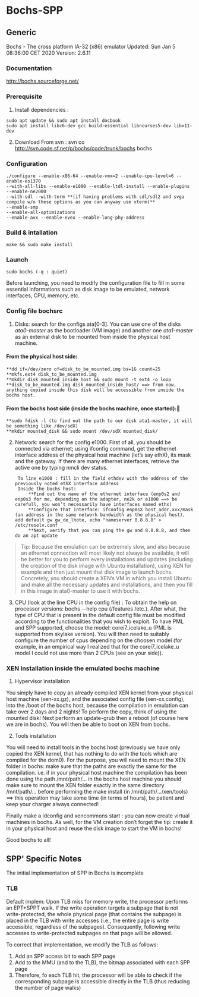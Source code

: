 # Bochs-SPP

## Generic
Bochs - The cross platform IA-32 (x86) emulator
Updated: Sun Jan  5 08:36:00 CET 2020
Version: 2.6.11

### Documentation
http://bochs.sourceforge.net/

### Prerequisite
1. Install dependencies : 
```
sudo apt update && sudo apt install docbook
sudo apt install libc6-dev gcc build-essential libncurses5-dev libx11-dev
```

2. Download
From svn : svn co http://svn.code.sf.net/p/bochs/code/trunk/bochs bochs

### Configuration
```
./configure --enable-x86-64 --enable-vmx=2 --enable-cpu-level=6 --enable-es1370
--with-all-libs --enable-e1000 --enable-ltdl-install --enable-plugins --enable-ne2000
--with-sdl --with-term **(if having problems with sdl/sdl2 and svga compile w/o these options as you can anyway use xterm)**
--enable-smp
--enable-all-optimizations
--enable-avx --enable-evex --enable-long-phy-address
```
	
### Build & intallation
`make && sudo make install`

### Launch
`sudo bochs (-q : quiet)`

Before launching, you need to modify the configuration file to fill in some
essential informations such as disk image to be emulated, network interfaces,
CPU, memory, etc.

### Config file bochsrc
1. Disks: search for the configs ata[0-3]. You can use one of the disks
*ata0-master* as the bootloader (VM image) and another one *ata1-master*
as an external disk to be mounted from inside the physical host machine.

#### From the physical host side:
```
**dd if=/dev/zero of=disk_to_be_mounted.img bs=1G count=25
**mkfs.ext4 disk_to_be_mounted.img
**mkdir disk_mounted_inside_host && sudo mount -t ext4 -o loop
**disk_to_be_mounted.img disk_mounted_inside_host/ ==> from now, anything copied inside this disk will be accessible from inside the bochs host.
```
#### From the bochs host side (inside the bochs machine, once started):
```
**sudo fdisk -l (to find out the path to our disk ata1-master, it will be something like /dev/sdX)
**mkdir mounted_disk && sudo mount /dev/sdX mounted_disk/
```

2. Network: search for the config e1000. First of all, you should be connected via ethernet; using ifconfig command, get the ethernet interface address of the physical host machine (let’s say ethX), its mask and the gateway. If there are many ethernet interfaces, retrieve the active one by typing nmcli dev status.

		To line e1000 : fill in the field ethdev with the address of the previously noted ethX interface address
		Inside the bochs host:
			**Find out the name of the ethernet interface (enp0s2 and enp0s3 for me, depending on the adapter, ne2k or e1000 ==> be carefull, you won’t necessarily have interfaces named ethx)
			**Configure that interface: ifconfig enp0sX host_addr.xxx/mask (an address in the same network bandwidth as the physical host), add default gw gw_de_lhote, echo "nameserver 8.8.8.8" > /etc/resolv.conf
			**Next, verify that you can ping the gw and 8.8.8.8, and then do an apt update

> Tip: Because the emulation can be extremely slow, and also because an ethernet connection will most likely not always be available, it will be better for you to perform every installations and updates (including the creation of the disk image with Ubuntu installation), using XEN for example and then just mount that disk image to launch bochs. Concretely, you should create a XEN’s VM in which you install Ubuntu and make all the necessary updates and installations, and then you fill in this image in ata0-master to use it with bochs.

3. CPU (look at the line CPU in the config file) :
		To obtain the help on processor versions: bochs --help cpu (/features /etc.). After what, the type of CPU that is present in the default config file must be modified according to the functionalities that you wish to exploit.
		To have PML and SPP supported, choose the model: corei7_icelake_u (PML is supported from skylake version). You will then need to suitably configure the number of cpus depending on the choosen model (for example, in an empirical way I realized that for the corei7_icelake_u model I could not use more than 2 CPUs (see on your side)).

### XEN Installation inside the emulated bochs machine
1. Hypervisor installation

You simply have to copy an already compiled XEN kernel from your physical host machine (xen-xx.gz), and the associated config file (xen-xx.config), into the /boot of the bochs host, because the compilation in emulation can take over 2 days and 2 nights! To perform the copy, think of using the mounted disk! Next perform an update-grub then a reboot (of course here we are in bochs). You will then be able to boot on XEN from bochs.

2. Tools installation

You will need to install tools in the bochs host (previously we have only copied the XEN kernel, that has nothing to do with the tools which are compiled for the dom0). For the purpose, you will need to mount the XEN folder in bochs: make sure that the paths are exactly the same for the compilation. i.e. if in your physical host machine the compilation has been done using the path /mnt/path/... in the bochs host machine you should make sure to mount the XEN folder exactly in the same directory
/mnt/path/... before performing the make install (in /mnt/path/.../xen/tools) ==> this operation may take some time (in terms of hours), be patient and keep your charger always connected!

Finally make a ldconfig and xencommons start : you can now create virtual machines in bochs. As well, for the VM creation don’t forget the tip: create it in your physical host and reuse the disk image to start the VM in bochs!

Good bochs to all!

## SPP' Specific Notes
The initial implementation of SPP in Bochs is incomplete

### TLB
Default implem: 
Upon TLB miss for memory write, the processor performs an EPT+SPPT walk.
If the write operation targets a subpage that is not write-protected, the whole physical page (that contains the subpage) is placed in the TLB with write accesses (i.e., the entire page is write accessible, regardless of the subpages).
Consequently, following write accesses to write-protected subpages on that page will be allowed.

To correct that implementation, we modify the TLB as follows:
1. Add an SPP access bit to each SPP page
2. Add to the MMU (and to the TLB), the bitmap associated with each SPP page
3. Therefore, fo each TLB hit, the processor will be able to check if the corresponding subpage is accessible directly in the TLB (thus reducing the number of page walks)

<!-- ### Memory writes 

Dans Bochs une écriture est caractérisée par:
- son adresse de départ 
- sa taille: de 1 à 64 octets 
Une écriture peut alors traverser au plus 2 subpages, il faut donc vérifier l'accessibilité de toutes les subpages atteintes.-->
